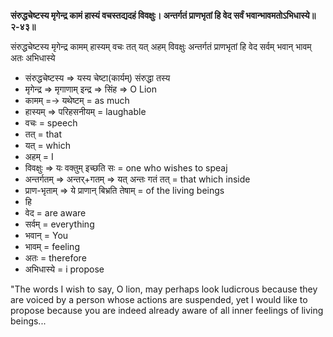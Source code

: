 **संरुद्धचेष्टस्य मृगेन्द्र कामं हास्यं वचस्तद्यदहं विवक्षुः। अन्तर्गतं प्राणभृतां हि वेद सर्वं भवान्भावमतोऽभिधास्ये॥२-४३॥**  
  
संरुद्धचेष्टस्य मृगेन्द्र कामम् हास्यम् वचः तत् यत् अहम् विवक्षुः अन्तर्गतं प्राणभृतां हि वेद सर्वम् भवान् भावम् अतः अभिधास्ये 

-   संरुद्धचेष्टस्य => यस्य चेष्टा(कार्यम्) संरुद्धा तस्य
-   मृगेन्द्र => मृगाणाम् इन्द्र => सिंह => O Lion
-   कामम् =-> यथेष्टम् = as much
-   हास्यम् => परिहसनीयम् = laughable
-   वचः = speech
-   तत् = that
-   यत् = which
-   अहम् = I
-   विवक्षुः => यः वक्तुम् इच्छति सः = one who wishes to speaj
-   अन्तर्गतम् => अन्तर्+गतम् => यत् अन्तः गतं तत् = that which inside
-   प्राण-भृताम् => ये प्राणान् बिभ्रति तेषाम् = of the living beings
-   हि
-   वेद = are aware
-   सर्वम् = everything
-   भवान् = You
-   भावम् = feeling
-   अतः = therefore
-   अभिधास्ये = i propose

"The words I wish to say, O lion, may perhaps look ludicrous because they are voiced by a person whose actions are suspended, yet I would like to propose because you are indeed already aware of all inner feelings of living beings...